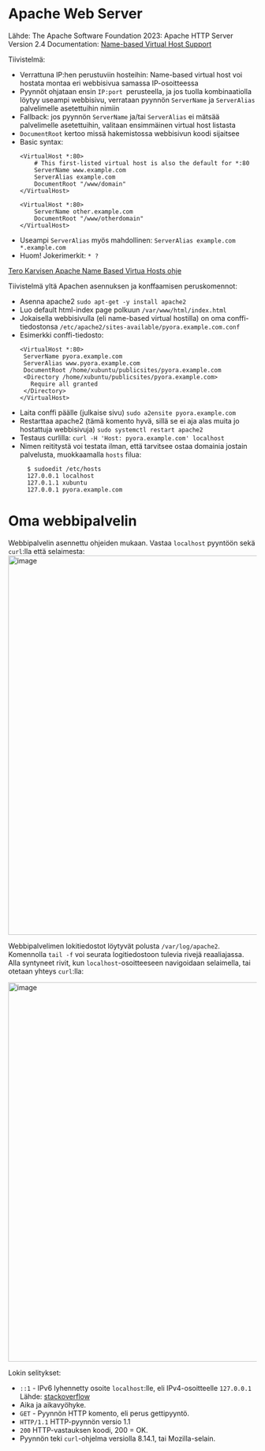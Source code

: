 # Apache Web Server

Lähde: The Apache Software Foundation 2023: Apache HTTP Server Version 2.4 Documentation: [Name-based Virtual Host Support](https://httpd.apache.org/docs/2.4/vhosts/name-based.html)

Tiivistelmä:

- Verrattuna IP:hen perustuviin hosteihin: Name-based virtual host voi hostata montaa eri webbisivua samassa IP-osoitteessa
- Pyynnöt ohjataan ensin `IP:port `perusteella, ja jos tuolla kombinaatiolla löytyy useampi webbisivu, verrataan pyynnön `ServerName` ja `ServerAlias` palvelimelle asetettuihin nimiin
- Fallback: jos pyynnön `ServerName` ja/tai `ServerAlias` ei mätsää palvelimelle asetettuihin, valitaan ensimmäinen virtual host listasta
- `DocumentRoot` kertoo missä hakemistossa webbisivun koodi sijaitsee
- Basic syntax:
    ```
    <VirtualHost *:80>
        # This first-listed virtual host is also the default for *:80
        ServerName www.example.com
        ServerAlias example.com 
        DocumentRoot "/www/domain"
    </VirtualHost>
    
    <VirtualHost *:80>
        ServerName other.example.com
        DocumentRoot "/www/otherdomain"
    </VirtualHost>
    ```
- Useampi `ServerAlias` myös mahdollinen: `ServerAlias example.com *.example.com`
- Huom! Jokerimerkit: `* ?`  

[Tero Karvisen Apache Name Based Virtua Hosts ohje](https://terokarvinen.com/2018/04/10/name-based-virtual-hosts-on-apache-multiple-websites-to-single-ip-address/) 

Tiivistelmä yltä Apachen asennuksen ja konffaamisen peruskomennot:

- Asenna apache2 `sudo apt-get -y install apache2`
- Luo default html-index page polkuun `/var/www/html/index.html`
- Jokaisella webbisivulla (eli name-based virtual hostilla) on oma conffi-tiedostonsa `/etc/apache2/sites-available/pyora.example.com.conf`
- Esimerkki conffi-tiedosto:
    ```
    <VirtualHost *:80>
     ServerName pyora.example.com
     ServerAlias www.pyora.example.com
     DocumentRoot /home/xubuntu/publicsites/pyora.example.com
     <Directory /home/xubuntu/publicsites/pyora.example.com>
       Require all granted
     </Directory>
    </VirtualHost>
    ```
- Laita conffi päälle (julkaise sivu) `sudo a2ensite pyora.example.com`
- Restarttaa apache2 (tämä komento hyvä, sillä se ei aja alas muita jo hostattuja webbisivuja) `sudo systemctl restart apache2`
- Testaus curlilla:  `curl -H 'Host: pyora.example.com' localhost`
- Nimen reititystä voi testata ilman, että tarvitsee ostaa domainia jostain palvelusta, muokkaamalla `hosts` filua:
  ```
    $ sudoedit /etc/hosts
    127.0.0.1 localhost
    127.0.1.1 xubuntu
    127.0.0.1 pyora.example.com
  ```

# Oma webbipalvelin

Webbipalvelin asennettu ohjeiden mukaan. Vastaa `localhost` pyyntöön sekä `curl`:lla että selaimesta:
<img width="1024" height="768" alt="image" src="https://github.com/user-attachments/assets/6a0cc91f-7325-43d6-aaef-a7cd7e7258be" />

Webbipalvelimen lokitiedostot löytyvät polusta `/var/log/apache2`. Komennolla `tail -f` voi seurata logitiedostoon tulevia rivejä reaaliajassa. Alla syntyneet rivit, kun `localhost`-osoitteeseen navigoidaan selaimella, tai otetaan yhteys `curl`:lla:

<img width="1024" height="768" alt="image" src="https://github.com/user-attachments/assets/409e0712-c7fb-4900-a829-63594480113f" />

Lokin selitykset:
- `::1` - IPv6 lyhennetty osoite `localhost`:lle, eli IPv4-osoitteelle `127.0.0.1 ` Lähde: [stackoverflow](https://stackoverflow.com/questions/4611418/what-is-ip-address-1)
- Aika ja aikavyöhyke.
- `GET` - Pyynnön HTTP komento, eli perus gettipyyntö.
- `HTTP/1.1` HTTP-pyynnön versio 1.1
- `200` HTTP-vastauksen koodi, 200 = OK.
- Pyynnön teki `curl`-ohjelma versiolla 8.14.1, tai Mozilla-selain.
